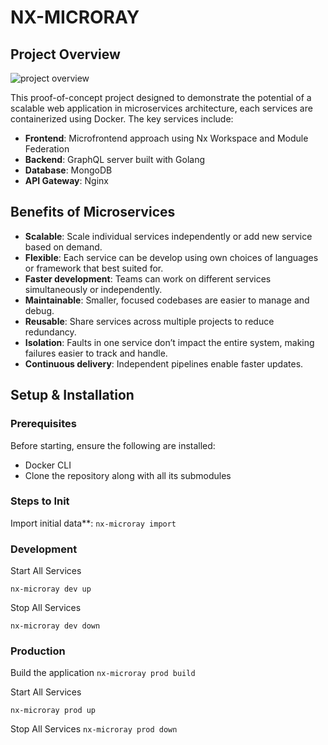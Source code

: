 # NX-MICRORAY

## Project Overview

![project overview](https://lucid.app/publicSegments/view/406b7f67-8c0c-474c-8c37-2ad5bc1f4976/image.jpeg)

This proof-of-concept project designed to demonstrate the potential of a scalable web application in microservices architecture, each services are containerized using Docker. The key services include:

- **Frontend**: Microfrontend approach using Nx Workspace and Module Federation
- **Backend**: GraphQL server built with Golang
- **Database**: MongoDB
- **API Gateway**: Nginx

## Benefits of Microservices

- **Scalable**: Scale individual services independently or add new service based on demand.
- **Flexible**: Each service can be develop using own choices of languages or framework that best suited for.
- **Faster development**: Teams can work on different services simultaneously or independently.
- **Maintainable**: Smaller, focused codebases are easier to manage and debug.
- **Reusable**: Share services across multiple projects to reduce redundancy.
- **Isolation**: Faults in one service don’t impact the entire system, making failures easier to track and handle.
- **Continuous delivery**: Independent pipelines enable faster updates.

## Setup & Installation

### Prerequisites

Before starting, ensure the following are installed:

- Docker CLI
- Clone the repository along with all its submodules

### Steps to Init

Import initial data\*\*:
`nx-microray import`

### Development

Start All Services

`nx-microray dev up`

Stop All Services

`nx-microray dev down`

### Production

Build the application
`nx-microray prod build`

Start All Services

`nx-microray prod up`

Stop All Services
`nx-microray prod down`
